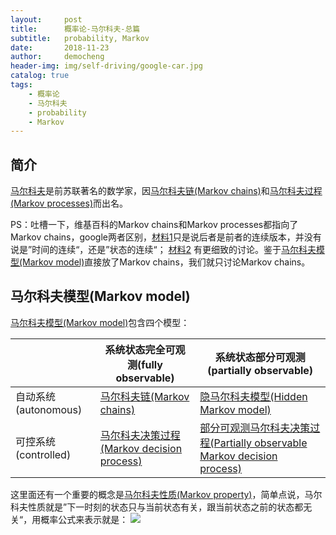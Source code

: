 ```yaml
---
layout:     post
title:      概率论-马尔科夫-总篇
subtitle:   probability, Markov
date:       2018-11-23
author:     democheng
header-img: img/self-driving/google-car.jpg
catalog: true
tags:
    - 概率论
    - 马尔科夫
    - probability
    - Markov
---
```


## 简介

[马尔科夫](https://en.wikipedia.org/wiki/Andrey_Markov)是前苏联著名的数学家，因[马尔科夫链(Markov chains)](https://en.wikipedia.org/wiki/Markov_chain)和[马尔科夫过程(Markov processes)](https://en.wikipedia.org/wiki/Markov_chain)而出名。

PS：吐槽一下，维基百科的Markov chains和Markov processes都指向了Markov chains，google两者区别，[材料1](https://www.win.tue.nl/~iadan/que/h3.pdf)只是说后者是前者的连续版本，并没有说是”时间的连续“，还是”状态的连续“；
[材料2](https://stats.stackexchange.com/questions/241506/what-is-the-difference-between-markov-chains-and-markov-processes) 
有更细致的讨论。鉴于[马尔科夫模型(Markov model)](https://en.wikipedia.org/wiki/Markov_model)直接放了Markov chains，我们就只讨论Markov chains。

## 马尔科夫模型(Markov model)

[马尔科夫模型(Markov model)](https://en.wikipedia.org/wiki/Markov_model)包含四个模型：

|  | 系统状态完全可观测(fully observable) | 系统状态部分可观测(partially observable) |
| ------ | ------ | ------ |
| 自动系统(autonomous) | [马尔科夫链(Markov chains)](https://en.wikipedia.org/wiki/Markov_chain) | [隐马尔科夫模型(Hidden Markov model)](https://en.wikipedia.org/wiki/Hidden_Markov_model) |
| 可控系统(controlled) | [马尔科夫决策过程(Markov decision process)](https://en.wikipedia.org/wiki/Markov_decision_process) | [部分可观测马尔科夫决策过程(Partially observable Markov decision process)](https://en.wikipedia.org/wiki/Partially_observable_Markov_decision_process) |

这里面还有一个重要的概念是[马尔科夫性质(Markov property)](https://en.wikipedia.org/wiki/Markov_property)，简单点说，马尔科夫性质就是”下一时刻的状态只与当前状态有关，跟当前状态之前的状态都无关“，用概率公式来表示就是：
<img src="http://latex.codecogs.com/svg.latex? P(x_{k} | x_{1:k-1}) = P(x_{k} | x_{k-1}) "/> 